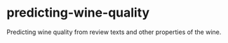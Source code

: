 # predicting-wine-quality
Predicting wine quality from review texts and other properties of the wine.
